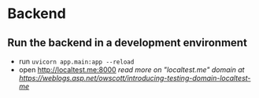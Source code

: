 # Backend

## Run the backend in a development environment

* run `uvicorn app.main:app --reload`
* open http://localtest.me:8000
  *read more on "localtest.me" domain at https://weblogs.asp.net/owscott/introducing-testing-domain-localtest-me*
